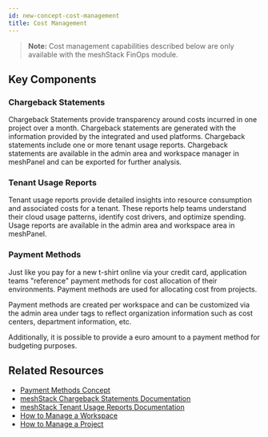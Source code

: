 ```yaml
---
id: new-concept-cost-management
title: Cost Management
---
```


> **Note:** Cost management capabilities described below are only available with the meshStack FinOps module.

## Key Components

### Chargeback Statements

Chargeback Statements provide transparency around costs incurred in one project over a month. Chargeback statements are generated with the information provided by the integrated and used platforms. Chargeback statements include one or more tenant usage reports. Chargeback statements are available in the admin area and workspace manager in meshPanel and can be exported for further analysis.

### Tenant Usage Reports

Tenant usage reports provide detailed insights into resource consumption and associated costs for a tenant. These reports help teams understand their cloud usage patterns, identify cost drivers, and optimize spending. Usage reports are available in the admin area and workspace area in meshPanel.

### Payment Methods

Just like you pay for a new t-shirt online via your credit card, application teams "reference" payment methods for cost allocation of their environments. Payment methods are used for allocating cost from projects.

Payment methods are created per workspace and can be customized via the admin area under tags to reflect organization information such as cost centers, department information, etc.

Additionally, it is possible to provide a euro amount to a payment method for budgeting purposes.

## Related Resources
- [Payment Methods Concept](./new-concept-payment-methods.md)
- [meshStack Chargeback Statements Documentation](../meshcloud.chargeback-v2.md)
- [meshStack Tenant Usage Reports Documentation](../meshcloud.project-metering.md)
- [How to Manage a Workspace](./new-guide-how-manage-a-workspace.md)
- [How to Manage a Project](./new-guide-how-to-manage-a-project.md)
